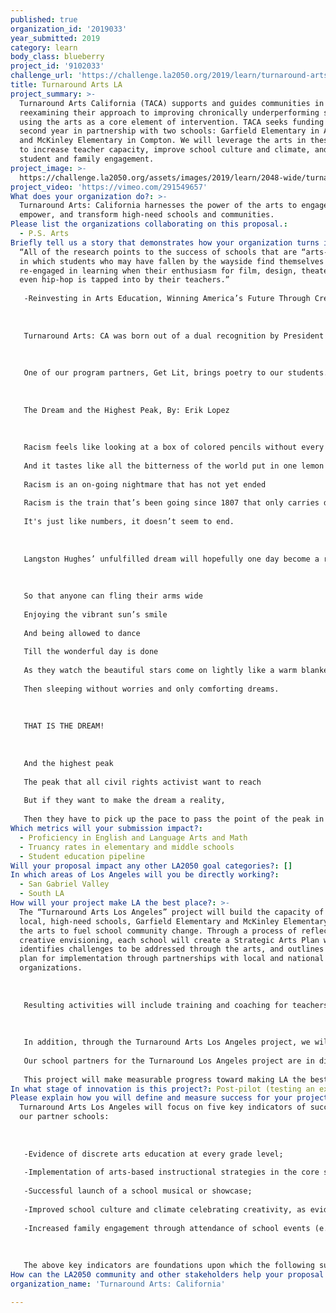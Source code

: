 ```yaml
---
published: true
organization_id: '2019033'
year_submitted: 2019
category: learn
body_class: blueberry
project_id: '9102033'
challenge_url: 'https://challenge.la2050.org/2019/learn/turnaround-arts-california/'
title: Turnaround Arts LA
project_summary: >-
  Turnaround Arts California (TACA) supports and guides communities in
  reexamining their approach to improving chronically underperforming schools by
  using the arts as a core element of intervention. TACA seeks funding for a
  second year in partnership with two schools: Garfield Elementary in Alhambra,
  and McKinley Elementary in Compton. We will leverage the arts in these schools
  to increase teacher capacity, improve school culture and climate, and increase
  student and family engagement.
project_image: >-
  https://challenge.la2050.org/assets/images/2019/learn/2048-wide/turnaround-arts-california.jpg
project_video: 'https://vimeo.com/291549657'
What does your organization do?: >-
  Turnaround Arts: California harnesses the power of the arts to engage,
  empower, and transform high-need schools and communities.
Please list the organizations collaborating on this proposal.:
  - P.S. Arts
Briefly tell us a story that demonstrates how your organization turns inspiration into impact.: >-
  “All of the research points to the success of schools that are “arts-rich” -
  in which students who may have fallen by the wayside find themselves
  re-engaged in learning when their enthusiasm for film, design, theater, or
  even hip-hop is tapped into by their teachers.”
   
   -Reinvesting in Arts Education, Winning America’s Future Through Creative Schools; President’s Committee on the Arts and the Humanities, May 2011
   
   
   
   Turnaround Arts: CA was born out of a dual recognition by President Obama and his President’s Committee on the Arts and Humanities (PCAH): our education system is in crisis, and reinvesting in arts education, which has been on the decline, is perhaps our most promising solution. Began as a pilot of PCAH, Turnaround Arts truly turns inspiration into impact.
   
   
   
   One of our program partners, Get Lit, brings poetry to our students. A sixth-grade student at one of our partner schools found his voice through their poetry-spoken word curriculum. What follows is his powerful response poem to Langston Hughes’s Dream Variations:
   
   
   
   The Dream and the Highest Peak, By: Erik Lopez
   
   
   
   Racism feels like looking at a box of colored pencils without every color, full of emptiness
   
   And it tastes like all the bitterness of the world put in one lemon
   
   Racism is an on-going nightmare that has not yet ended
   
   Racism is the train that’s been going since 1807 that only carries depression
   
   It's just like numbers, it doesn’t seem to end.
   
   
   
   Langston Hughes’ unfulfilled dream will hopefully one day become a reality.
   
   
   
   So that anyone can fling their arms wide
   
   Enjoying the vibrant sun’s smile
   
   And being allowed to dance
   
   Till the wonderful day is done
   
   As they watch the beautiful stars come on lightly like a warm blanket
   
   Then sleeping without worries and only comforting dreams.
   
   
   
   THAT IS THE DREAM!
   
   
   
   And the highest peak
   
   The peak that all civil rights activist want to reach
   
   But if they want to make the dream a reality,
   
   Then they have to pick up the pace to pass the point of the peak in stopping the painfulness of the racist to re-paint the picture of the passionate world with more colors than just white.
Which metrics will your submission impact?:
  - Proficiency in English and Language Arts and Math
  - Truancy rates in elementary and middle schools
  - Student education pipeline
Will your proposal impact any other LA2050 goal categories?: []
In which areas of Los Angeles will you be directly working?:
  - San Gabriel Valley
  - South LA
How will your project make LA the best place?: >-
  The “Turnaround Arts Los Angeles” project will build the capacity of two
  local, high-need schools, Garfield Elementary and McKinley Elementary, to use
  the arts to fuel school community change. Through a process of reflection and
  creative envisioning, each school will create a Strategic Arts Plan which
  identifies challenges to be addressed through the arts, and outlines an action
  plan for implementation through partnerships with local and national arts
  organizations. 
   
    
   
   Resulting activities will include training and coaching for teachers on how to integrate creative movement, drama, and visual arts into the classroom in order to spark student curiosity and learning, enhance family engagement, and increase students' readiness to learn. We will provide opportunities for school and teacher leaders to meet and exchange with their peers in other Turnaround Arts schools across the state, to build a sense of community and shared advocacy for using the arts to provide a well-rounded, high quality education for all students.
   
    
   
   In addition, through the Turnaround Arts Los Angeles project, we will support our partner schools with: financial grants to support whole-school staff training in a primary arts integration strategy, as well as Strategic Arts Plan projects; School support through a dedicated regional coach partner, P.S. Arts, providing weekly coaching and support in creating arts-integrate curriculum and hosting a Family Art Night; and a visit by a high-profile Turnaround Artist to to raise visibility and foster intergenerational exchange around creativity, the arts and resilience.
   
   Our school partners for the Turnaround Los Angeles project are in disparate parts of our community, with unique demographics and distinct community challenges. Both have been identified as priority underperforming schools. Garfield Elementary School is located in Alhambra. The student population is majority Latino and Asian. Nearly 70% of the students are eligible for Free or Reduced Lunch, and another 17% are English Language Learners. McKinley Elementary School is based in Compton. The student population is Latino and African American. 100% of the students are eligible for Free and Reduced Lunch and 20% are English Language Learners.
   
   This project will make measurable progress toward making LA the best place to LEARN by increasing teacher collaboration, leadership and arts integration in order to provide all students with creative ways to access learning. This will contribute towards improving the student education pipeline, increasing proficiency in Language Arts and Math, and reducing truancy, suspension and expulsion rates in our partner schools.
In what stage of innovation is this project?: Post-pilot (testing an expansion of concept after initially successful pilot)
Please explain how you will define and measure success for your project.: >-
  Turnaround Arts Los Angeles will focus on five key indicators of success with
  our partner schools:
   
   
   
   -Evidence of discrete arts education at every grade level;
   
   -Implementation of arts-based instructional strategies in the core subjects; 
   
   -Successful launch of a school musical or showcase;
   
   -Improved school culture and climate celebrating creativity, as evidenced by a year end survey; and
   
   -Increased family engagement through attendance of school events (e.g. family art nights), volunteerism with the arts or otherwise.
   
   
   
   The above key indicators are foundations upon which the following success measures are built: attendance and suspension rates, and changes in student proficiency in math and language arts. Turnaround Arts LA will also assess these measures, which we would not expect to change dramatically in one year, but more likely over a two-three year period.
How can the LA2050 community and other stakeholders help your proposal succeed?: []
organization_name: 'Turnaround Arts: California'

---
```

